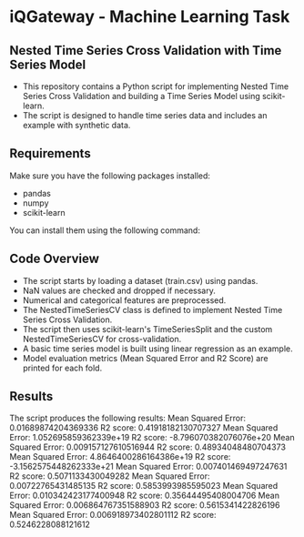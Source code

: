 # iQGateway - Machine Learning Task
## Nested Time Series Cross Validation with Time Series Model

- This repository contains a Python script for implementing Nested Time Series Cross Validation and building a Time Series Model using scikit-learn. 
- The script is designed to handle time series data and includes an example with synthetic data.

## Requirements

Make sure you have the following packages installed:

- pandas
- numpy
- scikit-learn

You can install them using the following command:

## Code Overview
- The script starts by loading a dataset (train.csv) using pandas.
- NaN values are checked and dropped if necessary.
- Numerical and categorical features are preprocessed.
- The NestedTimeSeriesCV class is defined to implement Nested Time Series Cross Validation.
- The script then uses scikit-learn's TimeSeriesSplit and the custom NestedTimeSeriesCV for cross-validation.
- A basic time series model is built using linear regression as an example.
- Model evaluation metrics (Mean Squared Error and R2 Score) are printed for each fold.

## Results
The script produces the following results:
Mean Squared Error: 0.01689874204369336     R2 score: 0.41918182130707327
Mean Squared Error: 1.052695859362339e+19     R2 score: -8.796070382076076e+20
Mean Squared Error: 0.009157127610516944     R2 score: 0.48934048480704373
Mean Squared Error: 4.8646400286164386e+19     R2 score: -3.1562575448262333e+21
Mean Squared Error: 0.007401469497247631     R2 score: 0.5071133430049282
Mean Squared Error: 0.00722765431485135     R2 score: 0.5853993985595023
Mean Squared Error: 0.010342423177400948     R2 score: 0.35644495408004706
Mean Squared Error: 0.006864767351588903     R2 score: 0.5615341422826196
Mean Squared Error: 0.006918973402801112     R2 score: 0.5246228088121612

